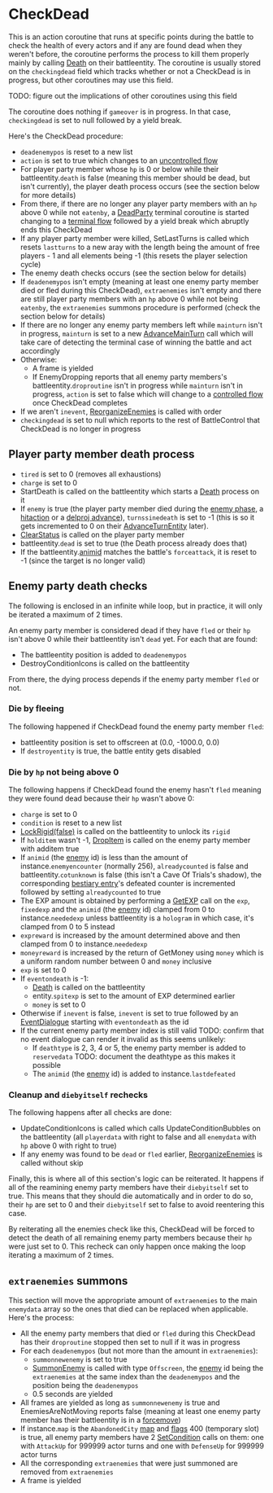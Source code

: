 # CheckDead
This is an action coroutine that runs at specific points during the battle to check the health of every actors and if any are found dead when they weren't before, the coroutine performs the process to kill them properly mainly by calling [Death](../../../Entities/EntityControl/Notable%20methods/Death.md#death) on their battleentity. The coroutine is usually stored on the `checkingdead` field which tracks whether or not a CheckDead is in progress, but other coroutines may use this field.

TODO: figure out the implications of other coroutines using this field

The coroutine does nothing if `gameover` is in progress. In that case, `checkingdead` is set to null followed by a yield break.

Here's the CheckDead procedure:

- `deadenemypos` is reset to a new list
- `action` is set to true which changes to an [uncontrolled flow](../Update.md#uncontrolled-flow)
- For player party member whose `hp` is 0 or below while their battleentity.`death` is false (meaning this member should be dead, but isn't currently), the player death process occurs (see the section below for more details)
- From there, if there are no longer any player party members with an `hp` above 0 while not `eatenby`, a [DeadParty](../Terminal%20coroutines/DeadParty.md) terminal coroutine is started changing to a [terminal flow](../Update.md#terminal-flow) followed by a yield break which abruptly ends this CheckDead
- If any player party member were killed, SetLastTurns is called which resets `lastturns` to a new aray with the length being the amount of free players - 1 and all elements being -1 (this resets the player selection cycle)
- The enemy death checks occurs (see the section below for details)
- If `deadenemypos` isn't empty (meaning at least one enemy party member died or fled during this CheckDead), `extraenemies` isn't empty and there are still player party members with an `hp` above 0 while not being `eatenby`, the `extraenemies` summons procedure is performed (check the section below for details)    
- If there are no longer any enemy party members left while `mainturn` isn't in progress, `mainturn` is set to a new [AdvanceMainTurn](AdvanceMainTurn.md) call which will take care of detecting the terminal case of winning the battle and act accordingly
- Otherwise:
    - A frame is yielded
    - If EnemyDropping reports that all enemy party members's battleentity.`droproutine` isn't in progress while `mainturn` isn't in progress, `action` is set to false which will change to a [controlled flow](../Update.md#controlled-flow) once CheckDead completes
- If we aren't `inevent`, [ReorganizeEnemies](../../Actors%20states/Enemy%20party%20members/ReorganizeEnemies.md) is called with order
- `checkingdead` is set to null which reports to the rest of BattleControl that CheckDead is no longer in progress

## Player party member death process

- `tired` is set to 0 (removes all exhaustions)
- `charge` is set to 0
- StartDeath is called on the battleentity which starts a [Death](../../../Entities/EntityControl/Notable%20methods/Death.md) process on it
- If `enemy` is true (the player party member died during the [enemy phase](../Update.md#enemies-phase), a [hitaction](../../BattleControl.md#hitactions) or a [delproj advance](AdvanceMainTurn.md#delprojs-advance)), `turnssinedeath` is set to -1 (this is so it gets incremented to 0 on their [AdvanceTurnEntity](../AdvanceTurnEntity.md) later).
- [ClearStatus](../../Actors%20states/Conditions%20methods/ClearStatus.md) is called on the player party member
- battleentity.`dead` is set to true (the Death process already does that)
- If the battleentity.[animid](../../../Enums%20and%20IDs/AnimIDs.md) matches the battle's `forceattack`, it is reset to -1 (since the target is no longer valid)

## Enemy party death checks
The following is enclosed in an infinite while loop, but in practice, it will only be iterated a maximum of 2 times.

An enemy party member is considered dead if they have `fled` or their `hp` isn't above 0 while their battleentity isn't `dead` yet. For each that are found:

- The battleentity position is added to `deadenemypos`
- DestroyConditionIcons is called on the battleentity

From there, the dying process depends if the enemy party member `fled` or not.

### Die by fleeing
The following happened if CheckDead found the enemy party member `fled`:

- battleentity position is set to offscreen at (0.0, -1000.0, 0.0)
- If `destroyentity` is true, the battle entity gets disabled

### Die by `hp` not being above 0
The following happens if CheckDead found the enemy hasn't `fled` meaning they were found dead because their `hp` wasn't above 0:

- `charge` is set to 0
- `condition` is reset to a new list
- [LockRigid(false)](../../../Entities/EntityControl/EntityControl%20Methods.md#lockrigid) is called on the battleentity to unlock its `rigid`
- If `holditem` wasn't -1, [DropItem](../../Actors%20states/DropItem.md) is called on the enemy party member with additem true
- If `animid` (the [enemy](../../../Enums%20and%20IDs/Enemies.md) id) is less than the amount of instance.`enemyencounter` (normally 256), `alreadycounted` is false and battleentity.`cotunknown` is false (this isn't a Cave Of Trials's shadow), the corresponding [bestiary entry](../../../Enums%20and%20IDs/librarystuff/Bestiary%20entry.md)'s defeated counter is incremented followed by setting `alreadycounted` to true
- The EXP amount is obtained by performing a [GetEXP](../../../TextAsset%20Data/Enemies%20data.md#exp-logic) call on the `exp`, `fixedexp` and the `animid` (the [enemy](../../../Enums%20and%20IDs/Enemies.md) id) clamped from 0 to instance.`neededexp` unless battleentity is a `hologram` in which case, it's clamped from 0 to 5 instead
- `expreward` is increased by the amount determined above and then clamped from 0 to instance.`neededexp`
- `moneyreward` is increased by the return of GetMoney using `money` which is a uniform random number between 0 and `money` inclusive
- `exp` is set to 0
- If `eventondeath` is -1:
    - [Death](../../../Entities/EntityControl/Notable%20methods/Death.md) is called on the battleentity
    - entity.`spitexp` is set to the amount of EXP determined earlier
    - `money` is set to 0
- Otherwise if `inevent` is false, `inevent` is set to true followed by an [EventDialogue](../EventDialogue.md) starting with `eventondeath` as the id
- If the current enemy party member index is still valid TODO: confirm that no event dialogue can render it invalid as this seems unlikely:
    - If `deathtype` is 2, 3, 4 or 5, the enemy party member is added to `reservedata` TODO: document the deathtype as this makes it possible
    - The `animid` (the [enemy](../../../Enums%20and%20IDs/Enemies.md) id) is added to instance.`lastdefeated`

### Cleanup and `diebyitself` rechecks
The following happens after all checks are done:
        
- UpdateConditionIcons is called which calls UpdateConditionBubbles on the battleentity (all `playerdata` with right to false and all `enemydata` with `hp` above 0 with right to true)
- If any enemy was found to be `dead` or `fled` earlier, [ReorganizeEnemies](../../Actors%20states/Enemy%20party%20members/ReorganizeEnemies.md) is called without skip

Finally, this is where all of this section's logic can be reiterated. It happens if all of the reamining enemy party members have their `diebyitself` set to true. This means that they should die automatically and in order to do so, their `hp` are set to 0 and their `diebyitself` set to false to avoid reentering this case.

By reiterating all the enemies check like this, CheckDead will be forced to detect the death of all remaining enemy party members because their `hp` were just set to 0. This recheck can only happen once making the loop iterating a maximum of 2 times.

## `extraenemies` summons
This section will move the appropriate amount of `extraenemies` to the main `enemydata` array so the ones that died can be replaced when applicable. Here's the process:

- All the enemy party members that died or `fled` during this CheckDead has their `droproutine` stopped then set to null if it was in progress
- For each `deadenemypos` (but not more than the amount in `extraenemies`):
    - `summonnewenemy` is set to true
    - [SummonEnemy](../../Actors%20states/Enemy%20party%20members/SummonEnemy.md) is called with type `Offscreen`, the [enemy](../../../Enums%20and%20IDs/Enemies.md) id being the `extraenemies` at the same index than the `deadenemypos` and the position being the `deadenemypos`
    - 0.5 seconds are yielded
- All frames are yielded as long as `summonnewenemy` is true and EnemiesAreNotMoving reports false (meaning at least one enemy party member has their battleentity is in a [forcemove](../../../Entities/EntityControl/EntityControl%20Methods.md#forcemove))
- If instance.`map` is the `AbandonedCity` [map](../../../Enums%20and%20IDs/Maps.md) and [flags](../../../Flags%20arrays/flags.md) 400 (temporary slot) is true, all enemy party members have 2 [SetCondition](../../Actors%20states/Conditions%20methods/SetCondition.md) calls on them: one with `AttackUp` for 999999 actor turns and one with `DefenseUp` for 999999 actor turns
- All the corresponding `extraenemies` that were just summoned are removed from `extraenemies`
- A frame is yielded
